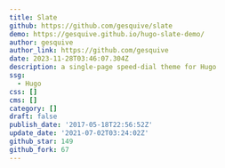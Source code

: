 ```yaml
---
title: Slate
github: https://github.com/gesquive/slate
demo: https://gesquive.github.io/hugo-slate-demo/
author: gesquive
author_link: https://github.com/gesquive
date: 2023-11-28T03:46:07.304Z
description: a single-page speed-dial theme for Hugo
ssg:
  - Hugo
css: []
cms: []
category: []
draft: false
publish_date: '2017-05-18T22:56:52Z'
update_date: '2021-07-02T03:24:02Z'
github_star: 149
github_fork: 67
---
```

